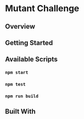 # Mutant Challenge

## Overview

## Getting Started

## Available Scripts

### `npm start`

### `npm test`

### `npm run build`

## Built With

